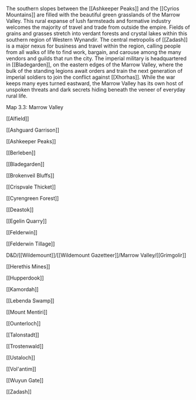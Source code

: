 The southern slopes between the [[Ashkeeper Peaks]] and the [[Cyrios Mountains]] are filled with the beautiful green grasslands of the Marrow Valley. This rural expanse of lush farmsteads and formative industry welcomes the majority of travel and trade from outside the empire. Fields of grains and grasses stretch into verdant forests and crystal lakes within this southern region of Western Wynandir. The central metropolis of [[Zadash]] is a major nexus for business and travel within the region, calling people from all walks of life to find work, bargain, and carouse among the many vendors and guilds that run the city. The imperial military is headquartered in [[Bladegarden]], on the eastern edges of the Marrow Valley, where the bulk of the standing legions await orders and train the next generation of imperial soldiers to join the conflict against [[Xhorhas]]. While the war keeps many eyes turned eastward, the Marrow Valley has its own host of unspoken threats and dark secrets hiding beneath the veneer of everyday rural life.

[](https://media.dndbeyond.com/compendium-images/egtw/yDOyqyOocErRgYJK/3.3-Marrow-Valley.png)

Map 3.3: Marrow Valley


[[Alfield]]

[[Ashguard Garrison]]

[[Ashkeeper Peaks]]

[[Berleben]]

[[Bladegarden]]

[[Brokenveil Bluffs]]

[[Crispvale Thicket]]

[[Cyrengreen Forest]]

[[Deastok]]

[[Egelin Quarry]]

[[Felderwin]]

[[Felderwin Tillage]]

D&D/[[Wildemount]]/[[Wildemount Gazetteer]]/Marrow Valley/[[Grimgolir]]

[[Herethis Mines]]

[[Hupperdook]]

[[Kamordah]]

[[Lebenda Swamp]]

[[Mount Mentiri]]

[[Ounterloch]]

[[Talonstadt]]

[[Trostenwald]]

[[Ustaloch]]

[[Vol'antim]]

[[Wuyun Gate]]

[[Zadash]]